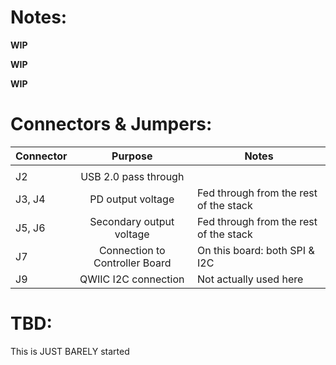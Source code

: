 # Notes:

**WIP** 

**WIP** 

**WIP** 

# Connectors & Jumpers:

| Connector | Purpose                        | Notes                                  |
| --------- |:------------------------------:| ---------------------------------------|
|           |                                |                                        |
| J2        | USB 2.0 pass through           |                                        |
| J3, J4    | PD output voltage              | Fed through from the rest of the stack |
| J5, J6    | Secondary output voltage       | Fed through from the rest of the stack |
| J7        | Connection to Controller Board | On this board: both SPI & I2C          |
| J9        | QWIIC I2C connection           | Not actually used here                 |

# TBD:

This is JUST BARELY started